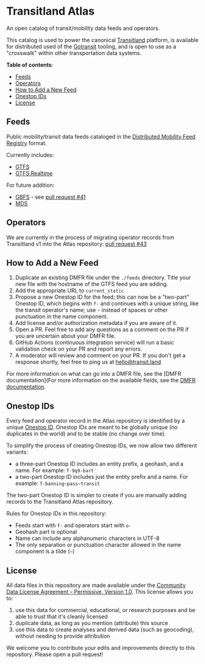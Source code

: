 <!-- omit in toc -->
# Transitland Atlas

An open catalog of transit/mobility data feeds and operators.

This catalog is used to power the canonical [Transitland](https://transit.land) platform, is available for distributed used of the [Gotransit](https://github.com/interline-io/gotransit) tooling, and is open to use as a "crosswalk" within other transportation data systems.

**Table of contents**:

<!-- TOC created and updated by VSCode Markdown All in One extension -->
- [Feeds](#feeds)
- [Operators](#operators)
- [How to Add a New Feed](#how-to-add-a-new-feed)
- [Onestop IDs](#onestop-ids)
- [License](#license)

## Feeds

Public mobility/transit data feeds cataloged in the [Distributed Mobility Feed Registry](https://github.com/transitland/distributed-mobility-feed-registry) format.

Currently includes:

- [GTFS](https://gtfs.org/reference/static)
- [GTFS Realtime](https://gtfs.org/reference/realtime/v2/)

For future addition:

- [GBFS](https://github.com/NABSA/gbfs) - see [pull request #41](https://github.com/transitland/transitland-atlas/pull/41)
- [MDS](https://github.com/openmobilityfoundation/mobility-data-specification)

## Operators

We are currently in the process of migrating operator records from Transitland v1 into the Atlas repository: [pull request #43](https://github.com/transitland/transitland-atlas/pull/43)

## How to Add a New Feed

1. Duplicate an existing DMFR file under the `./feeds` directory. Title your new file with the hostname of the GTFS feed you are adding.
2. Add the appropriate URL to `current_static`
3. Propose a new Onestop ID for the feed; this can now be a "two-part" Onestop ID, which begins with `f-` and continues with a unique string, like the transit operator's name; use `~` instead of spaces or other punctuation in the name component.
4. Add license and/or authorization metadata if you are aware of it.
5. Open a PR. Feel free to add any questions as a comment on the PR if you are uncertain about your DMFR file.
6. GitHub Actions (continuous integration service) will run a basic validation check on your PR and report any errors.
7. A moderator will review and comment on your PR. If you don't get a response shortly, feel free to ping us at [hello@transit.land](mailto:hello@transit.land)

For more information on what can go into a DMFR file, see the [DMFR documentation](For more information on the available fields, see the [DMFR documentation](https://github.com/transitland/distributed-mobility-feed-registry).

## Onestop IDs

Every feed and operator record in the Atlas repository is identified by a unique [Onestop ID](https://transit.land/documentation/onestop-id-scheme/). Onestop IDs are meant to be globally unique (no duplicates in the world) and to be stable (no change over time).

To simplify the process of creating Onestop IDs, we now allow two different variants:

- a three-part Onestop ID includes an entity prefix, a geohash, and a name. For example: `f-9q9-bart`
- a two-part Onestop ID includes just the entity prefix and a name. For example: `f-banning~pass~transit`

The two-part Onestop ID is simpler to create if you are manually adding records to the Transitland Atlas repository.

Rules for Onestop IDs in this repository:

- Feeds start with `f-` and operators start with `o-`
- Geohash part is optional
- Name can include any alphanumeric characters in UTF-8
- The only separation or punctuation character allowed in the name component is a tilde (`~`)

## License

All data files in this repository are made available under the [Community Data License Agreement – Permissive, Version 1.0](LICENSE.txt). This license allows you to:

1. use this data for commercial, educational, or research purposes and be able to trust that it's cleanly licensed
2. duplicate data, as long as you mention (attribute) this source
3. use this data to create analyses and derived data (such as geocoding), without needing to provide attribution

We welcome you to contribute your edits and improvements directly to this repository. Please open a pull request!
